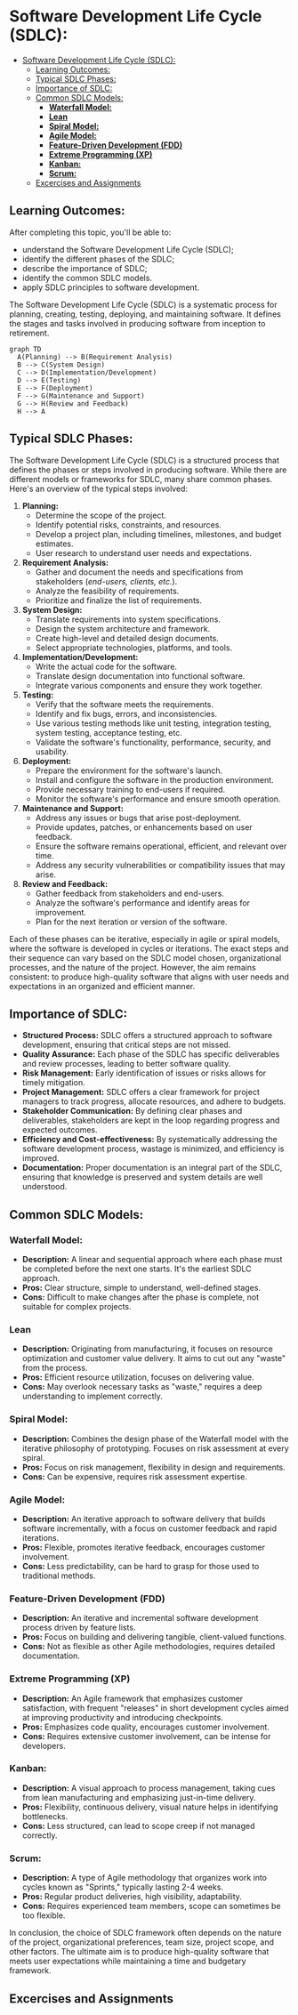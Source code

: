 # Software Development Life Cycle (SDLC):

- [Software Development Life Cycle (SDLC):](#software-development-life-cycle-sdlc)
  - [Learning Outcomes:](#learning-outcomes)
  - [Typical SDLC Phases:](#typical-sdlc-phases)
  - [Importance of SDLC:](#importance-of-sdlc)
  - [Common SDLC Models:](#common-sdlc-models)
    - [**Waterfall Model:**](#waterfall-model)
    - [**Lean**](#lean)
    - [**Spiral Model:**](#spiral-model)
    - [**Agile Model:**](#agile-model)
    - [**Feature-Driven Development (FDD)**](#feature-driven-development-fdd)
    - [**Extreme Programming (XP)**](#extreme-programming-xp)
    - [**Kanban:**](#kanban)
    - [**Scrum:**](#scrum)
  - [Excercises and Assignments](#excercises-and-assignments)

## Learning Outcomes:

After completing this topic, you'll be able to:

- understand the Software Development Life Cycle (SDLC);
- identify the different phases of the SDLC;
- describe the importance of SDLC;
- identify the common SDLC models.
- apply SDLC principles to software development.

The Software Development Life Cycle (SDLC) is a systematic process for planning, creating, testing, deploying, and maintaining software. It defines the stages and tasks involved in producing software from inception to retirement.

```mermaid
graph TD
  A(Planning) --> B(Requirement Analysis)
  B --> C(System Design)
  C --> D(Implementation/Development)
  D --> E(Testing)
  E --> F(Deployment)
  F --> G(Maintenance and Support)
  G --> H(Review and Feedback)
  H --> A

```

## Typical SDLC Phases:

The Software Development Life Cycle (SDLC) is a structured process that defines the phases or steps involved in producing software. While there are different models or frameworks for SDLC, many share common phases. Here's an overview of the typical steps involved:

1. **Planning:**
   - Determine the scope of the project.
   - Identify potential risks, constraints, and resources.
   - Develop a project plan, including timelines, milestones, and budget estimates.
   - User research to understand user needs and expectations.
2. **Requirement Analysis:**
   - Gather and document the needs and specifications from stakeholders (*end-users, clients, etc.*).
   - Analyze the feasibility of requirements.
   - Prioritize and finalize the list of requirements.
3. **System Design:**
   - Translate requirements into system specifications.
   - Design the system architecture and framework.
   - Create high-level and detailed design documents.
   - Select appropriate technologies, platforms, and tools.
4. **Implementation/Development:**
   - Write the actual code for the software.
   - Translate design documentation into functional software.
   - Integrate various components and ensure they work together.
5. **Testing:**
   - Verify that the software meets the requirements.
   - Identify and fix bugs, errors, and inconsistencies.
   - Use various testing methods like unit testing, integration testing, system testing, acceptance testing, etc.
   - Validate the software's functionality, performance, security, and usability.
6. **Deployment:**
   - Prepare the environment for the software's launch.
   - Install and configure the software in the production environment.
   - Provide necessary training to end-users if required.
   - Monitor the software's performance and ensure smooth operation.
7. **Maintenance and Support:**
   - Address any issues or bugs that arise post-deployment.
   - Provide updates, patches, or enhancements based on user feedback.
   - Ensure the software remains operational, efficient, and relevant over time.
   - Address any security vulnerabilities or compatibility issues that may arise.
8. **Review and Feedback:**
   - Gather feedback from stakeholders and end-users.
   - Analyze the software's performance and identify areas for improvement.
   - Plan for the next iteration or version of the software.

Each of these phases can be iterative, especially in agile or spiral models, where the software is developed in cycles or iterations. The exact steps and their sequence can vary based on the SDLC model chosen, organizational processes, and the nature of the project. However, the aim remains consistent: to produce high-quality software that aligns with user needs and expectations in an organized and efficient manner.

## Importance of SDLC:

- **Structured Process:** SDLC offers a structured approach to software development, ensuring that critical steps are not missed.
- **Quality Assurance:** Each phase of the SDLC has specific deliverables and review processes, leading to better software quality.
- **Risk Management:** Early identification of issues or risks allows for timely mitigation.
- **Project Management:** SDLC offers a clear framework for project managers to track progress, allocate resources, and adhere to budgets.
- **Stakeholder Communication:** By defining clear phases and deliverables, stakeholders are kept in the loop regarding progress and expected outcomes.
- **Efficiency and Cost-effectiveness:** By systematically addressing the software development process, wastage is minimized, and efficiency is improved.
- **Documentation:** Proper documentation is an integral part of the SDLC, ensuring that knowledge is preserved and system details are well understood.

## Common SDLC Models:

### **Waterfall Model:**

- **Description:** A linear and sequential approach where each phase must be completed before the next one starts. It's the earliest SDLC approach.
- **Pros:** Clear structure, simple to understand, well-defined stages.
- **Cons:** Difficult to make changes after the phase is complete, not suitable for complex projects.

### **Lean**

- **Description:** Originating from manufacturing, it focuses on resource optimization and customer value delivery. It aims to cut out any "waste" from the process.
- **Pros:** Efficient resource utilization, focuses on delivering value.
- **Cons:** May overlook necessary tasks as "waste," requires a deep understanding to implement correctly.

### **Spiral Model:**

- **Description:** Combines the design phase of the Waterfall model with the iterative philosophy of prototyping. Focuses on risk assessment at every spiral.
- **Pros:** Focus on risk management, flexibility in design and requirements.
- **Cons:** Can be expensive, requires risk assessment expertise.

### **Agile Model:**

- **Description:** An iterative approach to software delivery that builds software incrementally, with a focus on customer feedback and rapid iterations.
- **Pros:** Flexible, promotes iterative feedback, encourages customer involvement.
- **Cons:** Less predictability, can be hard to grasp for those used to traditional methods.

### **Feature-Driven Development (FDD)**

- **Description:** An iterative and incremental software development process driven by feature lists.
- **Pros:** Focus on building and delivering tangible, client-valued functions.
- **Cons:** Not as flexible as other Agile methodologies, requires detailed documentation.

### **Extreme Programming (XP)**

- **Description:** An Agile framework that emphasizes customer satisfaction, with frequent "releases" in short development cycles aimed at improving productivity and introducing checkpoints.
- **Pros:** Emphasizes code quality, encourages customer involvement.
- **Cons:** Requires extensive customer involvement, can be intense for developers.

### **Kanban:**

- **Description:** A visual approach to process management, taking cues from lean manufacturing and emphasizing just-in-time delivery.
- **Pros:** Flexibility, continuous delivery, visual nature helps in identifying bottlenecks.
- **Cons:** Less structured, can lead to scope creep if not managed correctly.

### **Scrum:**

- **Description:** A type of Agile methodology that organizes work into cycles known as "Sprints," typically lasting 2-4 weeks.
- **Pros:** Regular product deliveries, high visibility, adaptability.
- **Cons:** Requires experienced team members, scope can sometimes be too flexible.

In conclusion, the choice of SDLC framework often depends on the nature of the project, organizational preferences, team size, project scope, and other factors. The ultimate aim is to produce high-quality software that meets user expectations while maintaining a time and budgetary framework.

## Excercises and Assignments

